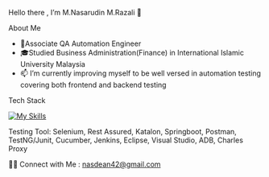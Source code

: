 Hello there , I’m M.Nasarudin M.Razali 👋

About Me
- 💼Associate QA Automation Engineer
- 🎓Studied Business Administration(Finance) in International Islamic University Malaysia
- 📫 I’m currently improving myself to be well versed in automation testing covering both frontend and backend testing

Tech Stack

[![My Skills](https://skills.thijs.gg/icons?i=java,html,css,mysql,git)](https://skills.thijs.gg)

Testing Tool: Selenium, Rest Assured, Katalon, Springboot, Postman, TestNG/Junit, Cucumber, Jenkins, Eclipse, Visual Studio, ADB, Charles Proxy


🤝🏻  Connect with Me : nasdean42@gmail.com






<!---
nasarudinrazali/nasarudinrazali is a ✨ special ✨ repository because its `README.md` (this file) appears on your GitHub profile.
You can click the Preview link to take a look at your changes.
--->
